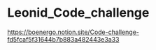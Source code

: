 # Leonid_Code_challenge
https://boenergo.notion.site/Code-challenge-fd5fcaf5f31644b7b883a482443e3a33
